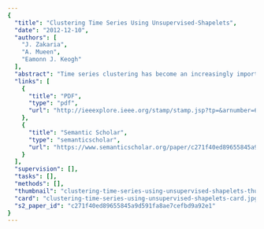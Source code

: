 ```yaml
---
{
  "title": "Clustering Time Series Using Unsupervised-Shapelets",
  "date": "2012-12-10",
  "authors": [
    "J. Zakaria",
    "A. Mueen",
    "Eamonn J. Keogh"
  ],
  "abstract": "Time series clustering has become an increasingly important research topic over the past decade. Most existing methods for time series clustering rely on distances calculated from the entire raw data using the Euclidean distance or Dynamic Time Warping distance as the distance measure. However, the presence of significant noise, dropouts, or extraneous data can greatly limit the accuracy of clustering in this domain. Moreover, for most real world problems, we cannot expect objects from the same class to be equal in length. As a consequence, most work on time series clustering only considers the clustering of individual time series \"behaviors,\" e.g., individual heart beats or individual gait cycles, and contrives the time series in some way to make them all equal in length. However, contriving the data in such a way is often a harder problem than the clustering itself. In this work, we show that by using only some local patterns and deliberately ignoring the rest of the data, we can mitigate the above problems and cluster time series of different lengths, i.e., cluster one heartbeat with multiple heartbeats. To achieve this we exploit and extend a recently introduced concept in time series data mining called shapelets. Unlike existing work, our work demonstrates for the first time the unintuitive fact that shapelets can be learned from unlabeled time series. We show, with extensive empirical evaluation in diverse domains, that our method is more accurate than existing methods. Moreover, in addition to accurate clustering results, we show that our work also has the potential to give insights into the domains to which it is applied.",
  "links": [
    {
      "title": "PDF",
      "type": "pdf",
      "url": "http://ieeexplore.ieee.org/stamp/stamp.jsp?tp=&arnumber=6413851"
    },
    {
      "title": "Semantic Scholar",
      "type": "semanticscholar",
      "url": "https://www.semanticscholar.org/paper/c271f40ed89655845a9d591fa8ae7cefbd9a92e1"
    }
  ],
  "supervision": [],
  "tasks": [],
  "methods": [],
  "thumbnail": "clustering-time-series-using-unsupervised-shapelets-thumb.jpg",
  "card": "clustering-time-series-using-unsupervised-shapelets-card.jpg",
  "s2_paper_id": "c271f40ed89655845a9d591fa8ae7cefbd9a92e1"
}
---
```


